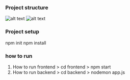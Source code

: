 
### Project structure ###

![alt text](https://bezkoder.com/wp-content/uploads/2020/02/node-js-mongodb-jwt-authentication-architecture.png)
![alt text](https://bezkoder.com/wp-content/uploads/2020/02/node-js-mongodb-jwt-authentication-flow.png)

### Project setup ###
npm init
npm install

### how to run ###

1. How to run frontend > cd frontend > npm start
2. How to run backend > cd backend > nodemon app.js
